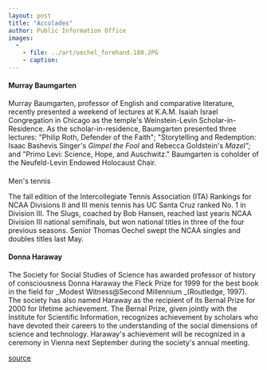 ```yaml
---
layout: post
title: "Accolades"
author: Public Information Office
images:
  -
    - file: ../art/oechel_forehand.180.JPG
    - caption: 
---
```


#### Murray Baumgarten

Murray Baumgarten, professor of English and comparative literature, recently presented a weekend of lectures at K.A.M. Isaiah Israel Congregation in Chicago as the temple's Weinstein-Levin Scholar-in-Residence. As the scholar-in-residence, Baumgarten presented three lectures: "Philip Roth, Defender of the Faith"; "Storytelling and Redemption: Isaac Bashevis Singer's _Gimpel the Fool_ and Rebecca Goldstein's _Mazel";_ and "Primo Levi: Science, Hope, and Auschwitz." Baumgarten is coholder of the Neufeld-Levin Endowed Holocaust Chair.

####

####

Men's tennis

The fall edition of the Intercollegiate Tennis Association (ITA) Rankings for NCAA Divisions II and III menis tennis has UC Santa Cruz ranked No. 1 in Division III. The Slugs, coached by Bob Hansen, reached last yearis NCAA Division III national semifinals, but won national titles in three of the four previous seasons. Senior Thomas Oechel swept the NCAA singles and doubles titles last May.

####

#### Donna Haraway

The Society for Social Studies of Science has awarded professor of history of consciousness Donna Haraway the Fleck Prize for 1999 for the best book in the field for _Modest Witness@Second Millennium _(Routledge, 1997). The society has also named Haraway as the recipient of its Bernal Prize for 2000 for lifetime achievement. The Bernal Prize, given jointly with the Institute for Scientific Information, recognizes achievement by scholars who have devoted their careers to the understanding of the social dimensions of science and technology. Haraway's achievement will be recognized in a ceremony in Vienna next September during the society's annual meeting.

  
[source](http://www1.ucsc.edu/currents/99-00/11-22/accolades.html "Permalink to accolades")
